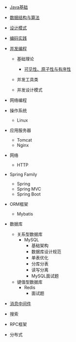 
- [Java基础](./docs/Java基础.md)

- [数据结构与算法](./docs/algorithm.md)
- [设计模式](./docs/designPattern.md)


- [编码实践](./docs/bestPractice.md)
- [并发编程](./docs/concurrent/并发编程.md)
  - 基础理论

    - [可见性、原子性与有序性](./docs/concurrent/可见性、原子性与有序性.md)
  - 并发工具类
  - 并发设计模式
- 网络编程


- 操作系统

  * Linux
- 应用服务器

  * Tomcat
  * Nginx
- 网络

  - HTTP


- Spring Family

  - Spring
  - Spring MVC
  - Spring Boot

- ORM框架
  - Mybatis


- 数据库
  * 关系型数据库
    * MySQL
      * 基础架构
      * 数据库设计规范
      * 单表优化
      * 分库分表
      * 读写分离
      * MySQL面试题
  * 键值型数据库
    * Redis
      * 面试题
- [消息中间件](./docs/messageQueue.md)
- 搜索

- RPC框架

- 分布式

